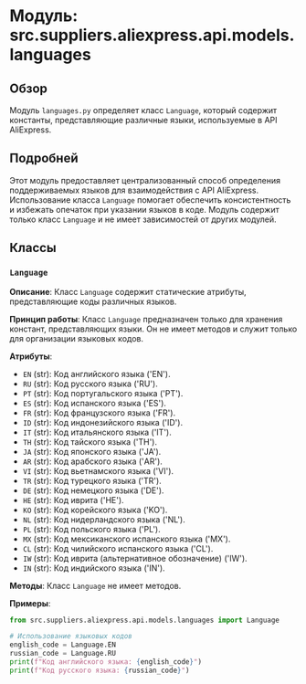 # Модуль: src.suppliers.aliexpress.api.models.languages

## Обзор

Модуль `languages.py` определяет класс `Language`, который содержит константы, представляющие различные языки, используемые в API AliExpress.

## Подробней

Этот модуль предоставляет централизованный способ определения поддерживаемых языков для взаимодействия с API AliExpress. Использование класса `Language` помогает обеспечить консистентность и избежать опечаток при указании языков в коде. Модуль содержит только класс `Language` и не имеет зависимостей от других модулей.

## Классы

### `Language`

**Описание**: Класс `Language` содержит статические атрибуты, представляющие коды различных языков.

**Принцип работы**: Класс `Language` предназначен только для хранения констант, представляющих языки. Он не имеет методов и служит только для организации языковых кодов.

**Атрибуты**:
- `EN` (str): Код английского языка ('EN').
- `RU` (str): Код русского языка ('RU').
- `PT` (str): Код португальского языка ('PT').
- `ES` (str): Код испанского языка ('ES').
- `FR` (str): Код французского языка ('FR').
- `ID` (str): Код индонезийского языка ('ID').
- `IT` (str): Код итальянского языка ('IT').
- `TH` (str): Код тайского языка ('TH').
- `JA` (str): Код японского языка ('JA').
- `AR` (str): Код арабского языка ('AR').
- `VI` (str): Код вьетнамского языка ('VI').
- `TR` (str): Код турецкого языка ('TR').
- `DE` (str): Код немецкого языка ('DE').
- `HE` (str): Код иврита ('HE').
- `KO` (str): Код корейского языка ('KO').
- `NL` (str): Код нидерландского языка ('NL').
- `PL` (str): Код польского языка ('PL').
- `MX` (str): Код мексиканского испанского языка ('MX').
- `CL` (str): Код чилийского испанского языка ('CL').
- `IW` (str): Код иврита (альтернативное обозначение) ('IW').
- `IN` (str): Код индийского языка ('IN').

**Методы**: Класс `Language` не имеет методов.

**Примеры**:

```python
from src.suppliers.aliexpress.api.models.languages import Language

# Использование языковых кодов
english_code = Language.EN
russian_code = Language.RU
print(f"Код английского языка: {english_code}")
print(f"Код русского языка: {russian_code}")